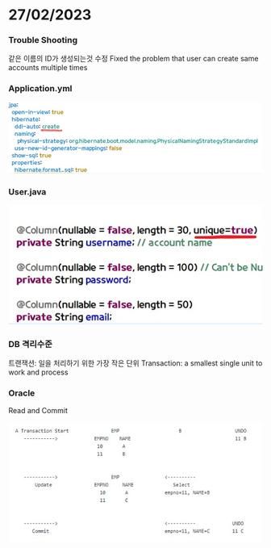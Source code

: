# 27/02/2023 

### Trouble Shooting

같은 이름의 ID가 생성되는것 수정
Fixed the problem that user can create same accounts multiple times


### Application.yml
![image1](./Unique.jpg)

### User.java
![image2](./Unique2.jpg)




### DB 격리수준

트랜잭션: 일을 처리하기 위한 가장 작은 단위
Transaction: a smallest single unit to work and process

### Oracle
Read and Commit

![OC](./OracleReadCommit.jpg)   
